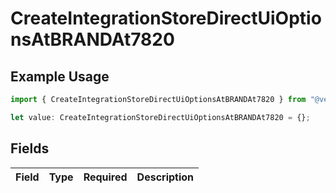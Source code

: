 # CreateIntegrationStoreDirectUiOptionsAtBRANDAt7820

## Example Usage

```typescript
import { CreateIntegrationStoreDirectUiOptionsAtBRANDAt7820 } from "@vercel/sdk/models/createintegrationstoredirectop.js";

let value: CreateIntegrationStoreDirectUiOptionsAtBRANDAt7820 = {};
```

## Fields

| Field       | Type        | Required    | Description |
| ----------- | ----------- | ----------- | ----------- |